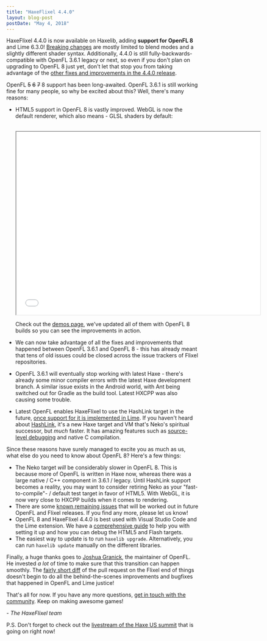 ```yaml
---
title: "HaxeFlixel 4.4.0"
layout: blog-post
postDate: "May 4, 2018"
---
```


HaxeFlixel 4.4.0 is now available on Haxelib, adding **support for OpenFL 8** and Lime 6.3.0! [Breaking changes](/documentation/upgrade-guide-4-0-0/) are mostly limited to blend modes and a slightly different shader syntax. Additionally, 4.4.0 is still fully-backwards-compatible with OpenFL 3.6.1 legacy or next, so even if you don't plan on upgrading to OpenFL 8 just yet, don't let that stop you from taking advantage of the [other fixes and improvements in the 4.4.0 release](https://github.com/HaxeFlixel/flixel/blob/4.4.0/CHANGELOG.md).

OpenFL ~~5~~ ~~6~~ ~~7~~ 8 support has been long-awaited. OpenFL 3.6.1 is still working fine for many people, so why be excited about this? Well, there's many reasons:

- HTML5 support in OpenFL 8 is vastly improved. WebGL is now the default renderer, which also means - GLSL shaders by default:

  <br/>
  <iframe className="html5-demo" src="/demos/html5/Filters" width="640" height="480"></iframe>
  <br/>

  Check out the [demos page](/demos), we've updated all of them with OpenFL 8 builds so you can see the improvements in action.
- We can now take advantage of all the fixes and improvements that happened between OpenFL 3.6.1 and OpenFL 8 - this has already meant that tens of old issues could be closed across the issue trackers of Flixel repositories.
- OpenFL 3.6.1 will eventually stop working with latest Haxe - there's already some minor compiler errors with the latest Haxe development branch. A similar issue exists in the Android world, with Ant being switched out for Gradle as the build tool. Latest HXCPP was also causing some trouble.
- Latest OpenFL enables HaxeFlixel to use the HashLink target in the future, [once support for it is implemented in Lime](https://github.com/openfl/lime/milestone/18). If you haven't heard about [HashLink](https://hashlink.haxe.org/), it's a new Haxe target and VM that's Neko's spiritual successor, but *much* faster. It has amazing features such as [source-level debugging](https://marketplace.visualstudio.com/items?itemName=HaxeFoundation.haxe-hl) and native C compilation.

Since these reasons have surely managed to excite you as much as us, what else do you need to know about OpenFL 8? Here's a few things:

- The Neko target *will* be considerably slower in OpenFL 8. This is because more of OpenFL is written in Haxe now, whereas there was a large native / C++ component in 3.6.1 / legacy. Until HashLink support becomes a reality, you may want to consider retiring Neko as your "fast-to-compile"- / default test target in favor of HTML5. With WebGL, it is now very close to HXCPP builds when it comes to rendering.
- There are some [known remaining issues](https://github.com/HaxeFlixel/flixel/issues/2143) that will be worked out in future OpenFL and Flixel releases. If you find any more, please let us know!
- OpenFL 8 and HaxeFlixel 4.4.0 is best used with Visual Studio Code and the Lime extension. We have a [comprehensive guide](/documentation/visual-studio-code/) to help you with setting it up and how you can debug the HTML5 and Flash targets.
- The easiest way to update is to run `haxelib upgrade`. Alternatively, you can run `haxelib update` manually on the different libraries.

Finally, a huge thanks goes to [Joshua Granick](https://twitter.com/singmajesty), the maintainer of OpenFL. He invested *a lot* of time to make sure that this transition can happen smoothly. The [fairly short diff](https://github.com/HaxeFlixel/flixel/pull/2136/files) of the pull request on the Flixel end of things doesn't begin to do all the behind-the-scenes improvements and bugfixes that happened in OpenFL and Lime justice!

That's all for now. If you have any more questions, [get in touch with the community](https://haxeflixel.com/documentation/community/). Keep on making awesome games!

  *\- The HaxeFlixel team*

P.S. Don't forget to check out the [livestream of the Haxe US summit](https://summit.haxe.org/us/2018/#stream) that is going on right now!